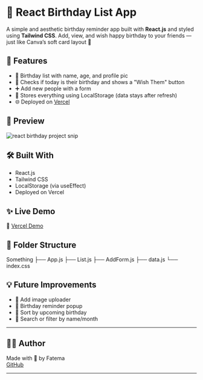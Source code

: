 # 🎂 React Birthday List App

A simple and aesthetic birthday reminder app built with **React.js** and styled using **Tailwind CSS**. Add, view, and wish happy birthday to your friends — just like Canva’s soft card layout 💜

## 🚀 Features

- 🎉 Birthday list with name, age, and profile pic
- 📅 Checks if today is their birthday and shows a "Wish Them" button
- ➕ Add new people with a form
- 💾 Stores everything using LocalStorage (data stays after refresh)
- 🌐 Deployed on [Vercel](#) 

## 📸 Preview

![react birthday project snip](https://github.com/user-attachments/assets/73b1b579-516c-4cfb-832e-f2fe99dd12c4)

## 🛠️ Built With

- React.js
- Tailwind CSS
- LocalStorage (via useEffect)
- Deployed on Vercel 

## ✨ Live Demo

🔗 [Vercel Demo](https://react-birthday-list.vercel.app/)

## 📂 Folder Structure
Something
├── App.js
├── List.js
├── AddForm.js
├── data.js
└── index.css

## 💡 Future Improvements

- 🎨 Add image uploader
- 🔔 Birthday reminder popup
- 📆 Sort by upcoming birthday
- 🔎 Search or filter by name/month

---

## 👩‍💻 Author

Made with 💖 by Fatema  
[GitHub](https://github.com/Fatema-coder)

---

